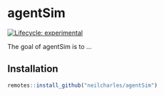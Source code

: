 
# agentSim

<!-- badges: start -->
[![Lifecycle: experimental](https://img.shields.io/badge/lifecycle-experimental-orange.svg)](https://www.tidyverse.org/lifecycle/#experimental)
<!-- badges: end -->

The goal of agentSim is to ...

## Installation

``` r
remotes::install_github("neilcharles/agentSim")
```
